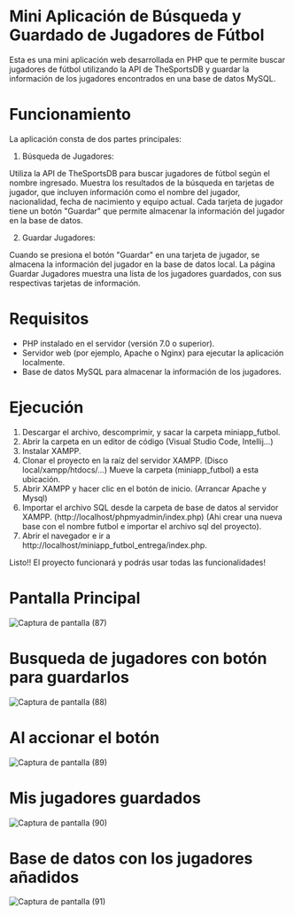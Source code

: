 

# Mini Aplicación de Búsqueda y Guardado de Jugadores de Fútbol

Esta es una mini aplicación web desarrollada en PHP que te permite buscar jugadores de fútbol utilizando la API de TheSportsDB y guardar la información de los jugadores encontrados en una base de datos MySQL.

# Funcionamiento

La aplicación consta de dos partes principales:

1. Búsqueda de Jugadores:

Utiliza la API de TheSportsDB para buscar jugadores de fútbol según el nombre ingresado.
Muestra los resultados de la búsqueda en tarjetas de jugador, que incluyen información como el nombre del jugador, nacionalidad, fecha de nacimiento y equipo actual.
Cada tarjeta de jugador tiene un botón "Guardar" que permite almacenar la información del jugador en la base de datos.

2. Guardar Jugadores:

Cuando se presiona el botón "Guardar" en una tarjeta de jugador, se almacena la información del jugador en la base de datos local.
La página Guardar Jugadores muestra una lista de los jugadores guardados, con sus respectivas tarjetas de información.

# Requisitos

- PHP instalado en el servidor (versión 7.0 o superior).
- Servidor web (por ejemplo, Apache o Nginx) para ejecutar la aplicación localmente.
- Base de datos MySQL para almacenar la información de los jugadores.

# Ejecución

1. Descargar el archivo, descomprimir, y sacar la carpeta miniapp_futbol.
2. Abrir la carpeta en un editor de código (Visual Studio Code, Intellij...)
3. Instalar XAMPP.
4. Clonar el proyecto en la raíz del servidor XAMPP. (Disco local/xampp/htdocs/...) Mueve la carpeta (miniapp_futbol) a esta ubicación.
5. Abrir XAMPP y hacer clic en el botón de inicio. (Arrancar Apache y Mysql)
6. Importar el archivo SQL desde la carpeta de base de datos al servidor XAMPP. (http://localhost/phpmyadmin/index.php) (Ahi crear una nueva base con el nombre futbol e importar el archivo sql del proyecto).
7. Abrir el navegador e ir a http://localhost/miniapp_futbol_entrega/index.php.

Listo!! El proyecto funcionará y podrás usar todas las funcionalidades!

# Pantalla Principal 

![Captura de pantalla (87)](https://github.com/Oscarlbs/MiniApp-Futbol/assets/91658943/806d103e-279a-4941-a902-af871f32d4ee)

# Busqueda de jugadores con botón para guardarlos

![Captura de pantalla (88)](https://github.com/Oscarlbs/MiniApp-Futbol/assets/91658943/575517d6-74aa-4ca8-a470-bd0cad4d6579)

#  Al accionar el botón 

![Captura de pantalla (89)](https://github.com/Oscarlbs/MiniApp-Futbol/assets/91658943/649063cc-698f-4bf1-9498-ac5ee2969d4f)

#  Mis jugadores guardados

![Captura de pantalla (90)](https://github.com/Oscarlbs/MiniApp-Futbol/assets/91658943/05b875e9-10a8-4026-824a-47f1a9c8e0e8)

#  Base de datos con los jugadores añadidos 

![Captura de pantalla (91)](https://github.com/Oscarlbs/MiniApp-Futbol/assets/91658943/c39be684-1869-450f-ad6d-05b6e5a9bc34)






